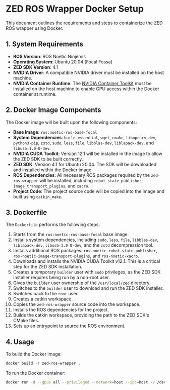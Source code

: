 # ZED ROS Wrapper Docker Setup

This document outlines the requirements and steps to containerize the ZED ROS wrapper using Docker.

## 1. System Requirements

- **ROS Version**: ROS Noetic Ninjemis
- **Operating System**: Ubuntu 20.04 (Focal Fossa)
- **ZED SDK Version**: 4.1
- **NVIDIA Driver**: A compatible NVIDIA driver must be installed on the host machine.
- **NVIDIA Container Runtime**: The [NVIDIA Container Toolkit](https://docs.nvidia.com/datacenter/cloud-native/container-toolkit/latest/install-guide.html) must be installed on the host machine to enable GPU access within the Docker container at runtime.

## 2. Docker Image Components

The Docker image will be built upon the following components:

- **Base Image**: `ros:noetic-ros-base-focal`
- **System Dependencies**: `build-essential`, `wget`, `cmake`, `libopencv-dev`, `python3-pip`, `zstd`, `sudo`, `less`, `file`, `libblas-dev`, `liblapack-dev`, and `libusb-1.0-0-dev`.
- **NVIDIA CUDA Toolkit**: Version 12.1 will be installed in the image to allow the ZED SDK to be built correctly.
- **ZED SDK**: Version 4.1 for Ubuntu 20.04. The SDK will be downloaded and installed within the Docker image.
- **ROS Dependencies**: All necessary ROS packages required by the `zed-ros-wrapper` will be installed, including `robot_state_publisher`, `image_transport_plugins`, and `xacro`.
- **Project Code**: The project source code will be copied into the image and built using `catkin_make`.

## 3. Dockerfile

The `Dockerfile` performs the following steps:

1.  Starts from the `ros:noetic-ros-base-focal` base image.
2.  Installs system dependencies, including `sudo`, `less`, `file`, `libblas-dev`, `liblapack-dev`, `libusb-1.0-0-dev`, and the `zstd` decompression tool.
3.  Installs additional ROS packages: `ros-noetic-robot-state-publisher`, `ros-noetic-image-transport-plugins`, and `ros-noetic-xacro`.
4.  Downloads and installs the NVIDIA CUDA Toolkit v12.1. This is a critical step for the ZED SDK installation.
5.  Creates a temporary `builder` user with `sudo` privileges, as the ZED SDK installer requires being run by a non-root user.
6.  Gives the `builder` user ownership of the `/usr/local/zed` directory.
7.  Switches to the `builder` user to download and run the ZED SDK installer.
8.  Switches back to the `root` user.
9.  Creates a catkin workspace.
10. Copies the `zed-ros-wrapper` source code into the workspace.
11. Installs the ROS dependencies for the project.
12. Builds the catkin workspace, providing the path to the ZED SDK's CMake files.
13. Sets up an entrypoint to source the ROS environment.

## 4. Usage

To build the Docker image:

```bash
docker build -t zed-ros-wrapper .
```

To run the Docker container:

```bash
docker run -d --gpus all --privileged --network=host --ipc=host -v /dev:/dev zed-ros-wrapper
```